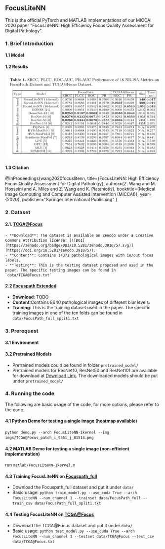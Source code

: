 ## FocusLiteNN

This is the official PyTorch and MATLAB implementations of our MICCAI 2020 paper "FocusLiteNN: High Efficiency Focus Quality Assessment for Digital Pathology".

### 1. Brief Introduction

#### 1.1 Model

#### 1.2 Results

![results](results.png)

#### 1.3 Citation

@InProceedings{wang2020focuslitenn,
    title={FocusLiteNN: High Efficiency Focus Quality Assessment for Digital Pathology},
    author={Z. Wang and M. Hosseini and A. Miles and Z. Wang and K. Plataniotis},
    booktitle={Medical Image Computing and Computer Assisted Intervention (MICCAI)},
    year={2020},
    publisher="Springer International Publishing"
}

### 2. Dataset

#### 2.1. [TCGA@Focus](https://zenodo.org/record/3910757#.Xve1MXX0kUe)

    - **Download**: The dataset is available on Zenodo under a Creative Commons Attribution license: [![DOI](https://zenodo.org/badge/DOI/10.5281/zenodo.3910757.svg)](https://doi.org/10.5281/zenodo.3910757).
    - **Content**: Contains 14371 pathological images with in/out focus labels.
    - **Testing**: This is the testing dataset proposed and used in the paper. The specific testing images can be found in `data/TCGA@Focus.txt`

#### 2.2 [Focuspath Extended](https://sites.google.com/view/focuspathuoft/home)

   - **Download**: TODO
   - **Content**:Contains 8640 pathological images of different blur levels.
   - **Training**: This is the training dataset used in the paper. The specific training images in one of the ten folds can be found in `data/FocusPath_full_split1.txt`

### 3. Prerequest

#### 3.1 Environment

#### 3.2 Pretrained Models

  - Pretrained models could be found in folder `pretrained_model/`
  - Pretrained models for ResNet10, ResNet50 and ResNet101 are available for download at [Download Link](https://drive.google.com/drive/folders/1TuvR7iHzatriHNndClMxMwiKRmxOShWr?usp=sharing). The downloaded models should be put under `pretrained_model/`

### 4. Running the code

The following are basic usage of the code, for more options, please refer to the code.

#### 4.1 Python Demo for testing a single image (heatmap available)

`python demo.py --arch FocusLiteNN-1kernel --img imgs/TCGA@Focus_patch_i_9651_j_81514.png`

#### 4.2 MATLAB Demo for testing a single image (non-efficient implementation)

run `matlab/FocusLiteNN-1kernel.m`

#### 4.3 Training FocusLiteNN on [Focuspath_full](https://sites.google.com/view/focuspathuoft/home)

- Download the Focuspath_full dataset and put it under `data/`
- Basic usage: `python train_model.py --use_cuda True --arch FocusLiteNN --num_channel 1 --trainset data/FocusPath_full --train_csv data/FocusPath_full_split1.txt`

#### 4.4 Testing FocusLiteNN on [TCGA@Focus](https://zenodo.org/record/3910757#.Xve1MXX0kUe)

- Download the TCGA@Focus dataset and put it under `data/`
- Basic usage: `python test_model.py --use_cuda True --arch FocusLiteNN --num_channel 1 --testset data/TCGA@Focus --test_csv data/TCGA@Focus.txt`
